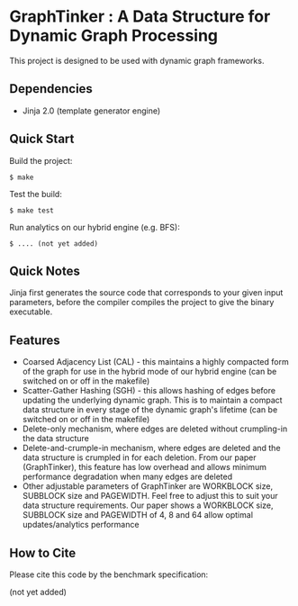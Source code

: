 GraphTinker : A Data Structure for Dynamic Graph Processing
===================

This project is designed to be used with dynamic graph frameworks.

Dependencies
----------------
+ Jinja 2.0 (template generator engine)

Quick Start
-----------

Build the project:

    $ make

Test the build:

    $ make test

Run analytics on our hybrid engine (e.g. BFS):

    $ .... (not yet added)


Quick Notes
-------------

Jinja first generates the source code that corresponds to your given input parameters, before the compiler compiles the project to give the binary executable.


Features
-----------------------

+ Coarsed Adjacency List (CAL) - this maintains a highly compacted form of the graph for use in the hybrid mode of our hybrid engine (can be switched on or off in the makefile)
+ Scatter-Gather Hashing (SGH) - this allows hashing of edges before updating the underlying dynamic graph. This is to maintain a compact data structure in every stage of the dynamic graph's lifetime (can be switched on or off in the makefile)
+ Delete-only mechanism, where edges are deleted without crumpling-in the data structure
+ Delete-and-crumple-in mechanism, where edges are deleted and the data structure is crumpled in for each deletion. From our paper (GraphTinker), this feature has low overhead and allows minimum performance degradation when many edges are deleted
+ Other adjustable parameters of GraphTinker are WORKBLOCK size, SUBBLOCK size and PAGEWIDTH. Feel free to adjust this to suit your data structure requirements. Our paper shows a WORKBLOCK size, SUBBLOCK size and PAGEWIDTH of 4, 8 and 64 allow optimal updates/analytics performance


How to Cite
-----------

Please cite this code by the benchmark specification:

(not yet added)
